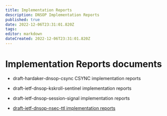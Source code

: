 ```yaml
---
title: Implementation Reports
description: DNSOP Implementation Reports
published: true
date: 2022-12-06T23:31:01.820Z
tags: 
editor: markdown
dateCreated: 2022-12-06T23:31:01.820Z
---
```


# Implementation Reports documents

* draft-hardaker-dnsop-csync CSYNC implementation reports 

* draft-ietf-dnsop-kskroll-sentinel implementation reports 

* draft-ietf-dnsop-session-signal implementation reports 

* [draft-ietf-dnsop-nsec-ttl implementation reports](draft-ietf-dnsop-nsec-ttl) 